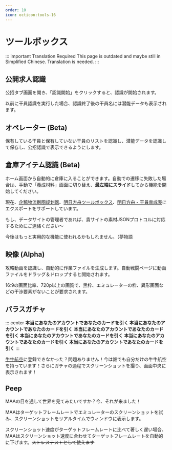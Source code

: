 ```yaml
---
order: 10
icon: octicon:tools-16
---
```


# ツールボックス

::: important Translation Required
This page is outdated and maybe still in Simplified Chinese. Translation is needed.
:::

## 公開求人認識

公招タブ画面を開き、「認識開始」をクリックすると、認識が開始されます。

以前に干員認識を実行した場合、認識終了後の干員名には潜能データも表示されます。

## オペレーター (Beta)

保有している干員と保有していない干員のリストを認識し、潜能データを認識して保存し、公招認識で表示できるようにします。

## 倉庫アイテム認識 (Beta)

ホーム画面から自動的に倉庫に入ることができます。自動での遷移に失敗した場合は、手動で「養成材料」画面に切り替え、**最左端にスライド**してから機能を開始してください。

現在、[企鹅物流刷图规划器](https://penguin-stats.cn/planner)、[明日方舟ツールボックス](https://arkntools.app/#/material)、[明日方舟 - 干員育成表](https://ark-nights.com/settings)にエクスポートをサポートしています。

もし、データサイトの管理者であれば、貴サイトの素材JSONプロトコルに対応するためにご連絡ください～

今後はもっと実用的な機能に使われるかもしれません。（夢物語

## 映像 (Alpha)

攻略動画を認識し、自動的に作業ファイルを生成します。自動戦闘ページに動画ファイルをドラッグ＆ドロップすると開始されます。

16:9の画面比率、720p以上の画質で、黒枠、エミュレーターの枠、異形画面などの干渉要素がないことが要求されます。

## パラスガチャ

::: center
**本当にあなたのアカウントであなたのカードを引く 本当にあなたのアカウントであなたのカードを引く**
**本当にあなたのアカウントであなたのカードを引く 本当にあなたのアカウントであなたのカードを引く**
**本当にあなたのアカウントであなたのカードを引く 本当にあなたのアカウントであなたのカードを引く**
:::

[牛牛航空](https://www.bilibili.com/opus/926129394412421126)に登録できなかった？問題ありません！今は誰でも自分だけの牛牛航空を持っています！さらにガチャの過程でスクリーンショットを撮り、画面中央に表示されます！

## Peep

MAAの目を通して世界を見てみたいですか？今、それが来ました！

MAAはターゲットフレームレートでエミュレーターのスクリーンショットを試み、スクリーンショットをリアルタイムでウィンドウに表示します。

スクリーンショット速度がターゲットフレームレートに比べて著しく遅い場合、MAAはスクリーンショット速度に合わせてターゲットフレームレートを自動的に下げます。~~ストレステストとして使えます~~
